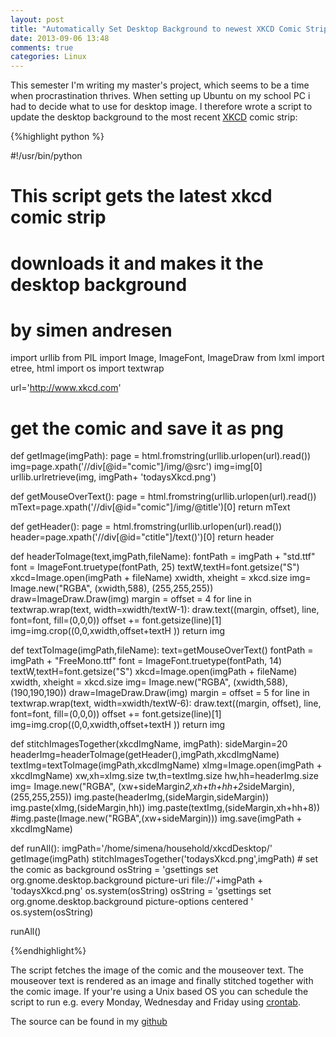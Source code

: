 ```yaml
---
layout: post
title: "Automatically Set Desktop Background to newest XKCD Comic Strip Using Python"
date: 2013-09-06 13:48
comments: true
categories: Linux
---
```


This semester I'm writing my master's project, which seems to be a time when procrastination thrives. When setting up Ubuntu on my school PC i had to decide what to use for desktop image. I therefore wrote a script to update the desktop background to the most recent [XKCD](http://www.xkcd.com) comic strip:

<!-- more -->

{%highlight python %}

#!/usr/bin/python
# This script gets the latest xkcd comic strip 
# downloads it and makes it the desktop background
# by simen andresen 

import urllib
from PIL import Image, ImageFont, ImageDraw
from lxml import etree, html
import os
import textwrap


url='http://www.xkcd.com'

# get the comic and save it as png
def getImage(imgPath):
	page = html.fromstring(urllib.urlopen(url).read())
	img=page.xpath('//div[@id="comic"]/img/@src')
	img=img[0]
	urllib.urlretrieve(img, imgPath+ 'todaysXkcd.png')

def getMouseOverText():
	page = html.fromstring(urllib.urlopen(url).read())
	mText=page.xpath('//div[@id="comic"]/img/@title')[0]
	return mText

def getHeader():
	page = html.fromstring(urllib.urlopen(url).read())
	header=page.xpath('//div[@id="ctitle"]/text()')[0]
	return header

def headerToImage(text,imgPath,fileName):
	fontPath = imgPath + "std.ttf"
	font = ImageFont.truetype(fontPath, 25)
	textW,textH=font.getsize("S")
	xkcd=Image.open(imgPath + fileName)	
	xwidth, xheight = xkcd.size
	img= Image.new("RGBA", (xwidth,588), (255,255,255))
	draw=ImageDraw.Draw(img)
	margin = offset = 4
	for line in textwrap.wrap(text, width=xwidth/textW-1):
		draw.text((margin, offset), line, font=font, fill=(0,0,0))
		offset += font.getsize(line)[1]
	img=img.crop((0,0,xwidth,offset+textH ))
	return img

def textToImage(imgPath,fileName):
	text=getMouseOverText()
	fontPath = imgPath + "FreeMono.ttf"
	font = ImageFont.truetype(fontPath, 14)
	textW,textH=font.getsize("S")
	xkcd=Image.open(imgPath + fileName)	
	xwidth, xheight = xkcd.size
	img= Image.new("RGBA", (xwidth,588), (190,190,190))
	draw=ImageDraw.Draw(img)
	margin = offset = 5
	for line in textwrap.wrap(text, width=xwidth/textW-6):
		draw.text((margin, offset), line, font=font, fill=(0,0,0))
		offset += font.getsize(line)[1]
	img=img.crop((0,0,xwidth,offset+textH ))
	return img

def stitchImagesTogether(xkcdImgName, imgPath):
	sideMargin=20
	headerImg=headerToImage(getHeader(),imgPath,xkcdImgName)
	textImg=textToImage(imgPath,xkcdImgName)
	xImg=Image.open(imgPath + xkcdImgName)
	xw,xh=xImg.size
	tw,th=textImg.size
	hw,hh=headerImg.size
	img= Image.new("RGBA", (xw+sideMargin*2,xh+th+hh+2*sideMargin), (255,255,255))
	img.paste(headerImg,(sideMargin,sideMargin))
	img.paste(xImg,(sideMargin,hh))
	img.paste(textImg,(sideMargin,xh+hh+8))
	#img.paste(Image.new("RGBA",(xw+sideMargin)))
	img.save(imgPath + xkcdImgName)


def runAll():
	imgPath='/home/simena/household/xkcdDesktop/'
	getImage(imgPath)
	stitchImagesTogether('todaysXkcd.png',imgPath)
	# set the comic as background
	osString = 'gsettings set org.gnome.desktop.background picture-uri file://'+imgPath +  'todaysXkcd.png' 
	os.system(osString)
	osString = 'gsettings set org.gnome.desktop.background picture-options centered '
	os.system(osString)


runAll()





{%endhighlight%}

The script fetches the image of the comic and the mouseover text. The mouseover text is rendered as an image and finally stitched together with the comic image.
If your're using a Unix based OS you can schedule the script to run e.g. every  Monday, Wednesday and Friday using [crontab](http://www.adminschoice.com/crontab-quick-reference/). 

The source can be found in my [github](https://github.com/simena86/xkcdDesktop)
